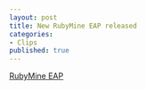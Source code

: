 ```yaml
---
layout: post
title: New RubyMine EAP released
categories:
- Clips
published: true
---
```

<a href="http://confluence.jetbrains.net/display/RUBYDEV/RubyMine+EAP">RubyMine EAP</a>
